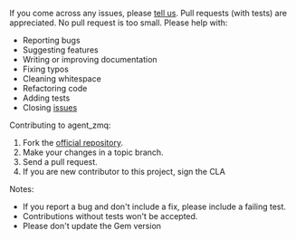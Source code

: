 If you come across any issues, please [tell us](https://github.com/connamara/agent_zmq/issues).
Pull requests (with tests) are appreciated. No pull request is too small. Please help with:

* Reporting bugs
* Suggesting features
* Writing or improving documentation
* Fixing typos
* Cleaning whitespace
* Refactoring code
* Adding tests
* Closing [issues](https://github.com/connamara/agent_zmq/issues)

Contributing to agent_zmq:

1. Fork the [official repository](https://github.com/connamara/agent_zmq/tree/master).
2. Make your changes in a topic branch.
3. Send a pull request.
4. If you are new contributor to this project, sign the CLA

Notes:
* If you report a bug and don't include a fix, please include a failing test.
* Contributions without tests won't be accepted.
* Please don't update the Gem version
